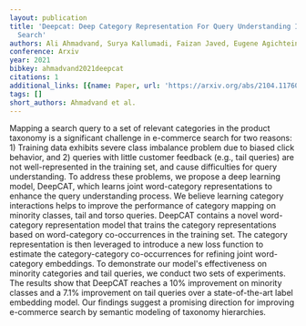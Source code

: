 ```yaml
---
layout: publication
title: 'Deepcat: Deep Category Representation For Query Understanding In E-commerce
  Search'
authors: Ali Ahmadvand, Surya Kallumadi, Faizan Javed, Eugene Agichtein
conference: Arxiv
year: 2021
bibkey: ahmadvand2021deepcat
citations: 1
additional_links: [{name: Paper, url: 'https://arxiv.org/abs/2104.11760'}]
tags: []
short_authors: Ahmadvand et al.
---
```

Mapping a search query to a set of relevant categories in the product
taxonomy is a significant challenge in e-commerce search for two reasons: 1)
Training data exhibits severe class imbalance problem due to biased click
behavior, and 2) queries with little customer feedback (e.g., tail queries) are
not well-represented in the training set, and cause difficulties for query
understanding. To address these problems, we propose a deep learning model,
DeepCAT, which learns joint word-category representations to enhance the query
understanding process. We believe learning category interactions helps to
improve the performance of category mapping on minority classes, tail and torso
queries. DeepCAT contains a novel word-category representation model that
trains the category representations based on word-category co-occurrences in
the training set. The category representation is then leveraged to introduce a
new loss function to estimate the category-category co-occurrences for refining
joint word-category embeddings. To demonstrate our model's effectiveness on
minority categories and tail queries, we conduct two sets of experiments. The
results show that DeepCAT reaches a 10% improvement on minority classes and a
7.1% improvement on tail queries over a state-of-the-art label embedding model.
Our findings suggest a promising direction for improving e-commerce search by
semantic modeling of taxonomy hierarchies.